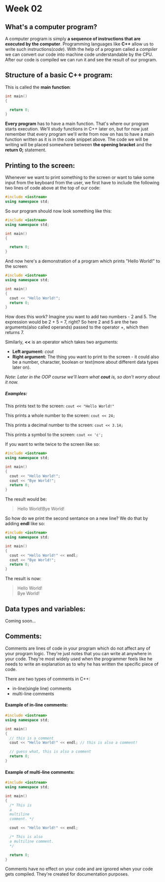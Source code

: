 # Week 02

## What's a computer program?

A computer program is simply **a sequence of instructions that are executed by the computer**.
Programming languages like **C++** allow us to write such instructions(*code*). With the help of a program called a *compiler* we can convert our code into machine code understandable by the CPU. After our code is compiled we can run it and see the result of our program.

## Structure of a basic C++ program:
This is called the **main function**:

```c++
int main()
{

  return 0;
}
```

**Every program** has to have a main function. That's where our program starts execution. We'll study functions in C++ later on, but for now just remember that every program we'll write from now on has to have a main function written as it is in the code snippet above. The code we will be writing will be placed somewhere between **the opening bracket** and the **return 0;** statement.

## Printing to the screen:
Whenever we want to print something to the screen or want to take some input from the keyboard from the user, we first have to include the following two lines of code above at the top of our code:

```c++
#include <iostream>
using namespace std;
```

So our program should now look something like this:
```c++
#include <iostream>
using namespace std;

int main()
{

  return 0;
}
```

And now here's a demonstration of a program which prints "Hello World!" to the screen:
```c++
#include <iostream>
using namespace std;

int main()
{
  cout << "Hello World!";
  return 0;
}
```

How does this work? Imagine you want to add two numbers - 2 and 5. The expression would be 2 + 5 = 7, right? So here 2 and 5 are the two arguments(also called operands) passed to the operator +, which then returns 7.

Similarly, **<<** is an operator which takes two arguments:
* **Left argument:** *cout*
 * **Right argument:** The thing you want to print to the screen - it could also be a number, character, boolean or text(more about different data types later on).

*Note: Later in the OOP course we'll learn what **cout** is, so don't worry about it now.*

##### Examples:

This prints text to the screen: `cout << "Hello World!"`

This prints a whole number to the screen: `cout << 24;`

This prints a decimal number to the screen: `cout << 3.14;`

This prints a symbol to the screen: `cout << 'c';`

If you want to write twice to the screen like so:
```c++
#include <iostream>
using namespace std;

int main()
{
  cout << "Hello World!";
  cout << "Bye World!";
  return 0;
}
```

The result would be:
> Hello World!Bye World!

So how do we print the second sentance on a new line? We do that by adding **endl** like so:
```c++
#include <iostream>
using namespace std;

int main()
{
  cout << "Hello World!" << endl;
  cout << "Bye World!";
  return 0;
}
```
The result is now:
> Hello World!  
Bye World!

## Data types and variables:
Coming soon...

## Comments:
Comments are lines of code in your program which do not affect any of your program logic. They're just notes that you can write at anywhere in your code. They're most widely used when the programmer feels like he needs to write an explanation as to why he has written the specific piece of code.

There are two types of comments in C++:
 * in-line(single line) comments
 * multi-line comments

#### Example of in-line comments:
```c++
#include <iostream>
using namespace std;

int main()
{
  // this is a comment
  cout << "Hello World!" << endl; // this is also a comment!

  // guess what, this is also a comment
  return 0;
}
```

#### Example of multi-line comments:
```c++
#include <iostream>
using namespace std;

int main()
{
  /* This is
  a
  multiline
  comment. */

  cout << "Hello World!" << endl;

  /* This is also
  a multiline comment.
  */

  return 0;
}
```

Comments have no effect on your code and are ignored when your code gets compiled. They're created for documentation purposes.

